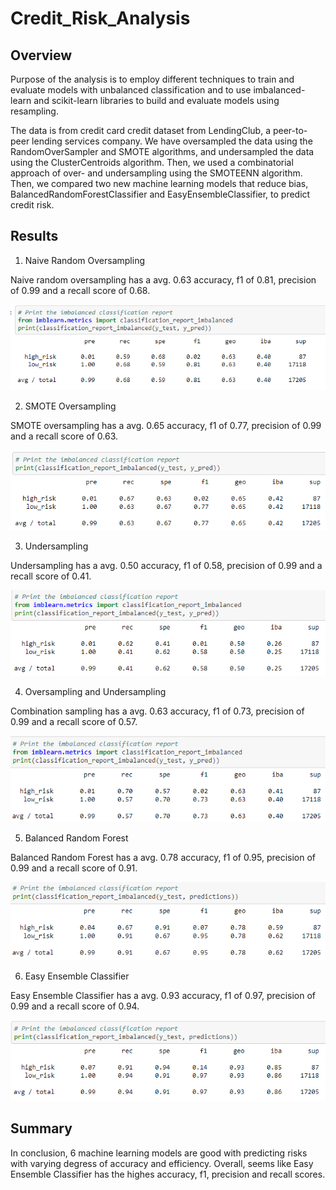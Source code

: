 # Credit_Risk_Analysis

## Overview

Purpose of the analysis is to employ different techniques to train and evaluate models with unbalanced classification and to use imbalanced-learn and scikit-learn libraries to build and evaluate models using resampling.

The data is from credit card credit dataset from LendingClub, a peer-to-peer lending services company. We have oversampled the data using the RandomOverSampler and SMOTE algorithms, and undersampled the data using the ClusterCentroids algorithm. Then, we used a combinatorial approach of over- and undersampling using the SMOTEENN algorithm. Then, we compared two new machine learning models that reduce bias, BalancedRandomForestClassifier and EasyEnsembleClassifier, to predict credit risk.

## Results

1. Naive Random Oversampling

Naive random oversampling has a avg. 0.63 accuracy, f1 of 0.81, precision of 0.99 and a recall score of 0.68.

![Native Random Oversampling](https://github.com/emmagao1/Credit_Risk_Analysis/blob/main/Images/Naive%20Random%20Oversampling.PNG)

2. SMOTE Oversampling

SMOTE oversampling has a avg. 0.65 accuracy, f1 of 0.77, precision of 0.99 and a recall score of 0.63.

![SMOTE Oversampling](https://github.com/emmagao1/Credit_Risk_Analysis/blob/main/Images/SMOTE%20Oversampling.PNG)


3. Undersampling

Undersampling has a avg. 0.50 accuracy, f1 of 0.58, precision of 0.99 and a recall score of 0.41.

![Undersampling](https://github.com/emmagao1/Credit_Risk_Analysis/blob/main/Images/Undersampling.PNG)

4. Oversampling and Undersampling

Combination sampling has a avg. 0.63 accuracy, f1 of 0.73, precision of 0.99 and a recall score of 0.57.

![Combination sampling](https://github.com/emmagao1/Credit_Risk_Analysis/blob/main/Images/Combination%20sampling.PNG)

5. Balanced Random Forest

Balanced Random Forest has a avg. 0.78 accuracy, f1 of 0.95, precision of 0.99 and a recall score of 0.91.

![Balanced sampling](https://github.com/emmagao1/Credit_Risk_Analysis/blob/main/Images/Balanced%20Random%20Forest%20Classifier.PNG)

6. Easy Ensemble Classifier

Easy Ensemble Classifier has a avg. 0.93 accuracy, f1 of 0.97, precision of 0.99 and a recall score of 0.94.

![Easy sampling](https://github.com/emmagao1/Credit_Risk_Analysis/blob/main/Images/Easy%20Ensemble%20AdaBoost%20Classifier.PNG)



## Summary

In conclusion, 6 machine learning models are good with predicting risks with varying degress of accuracy and efficiency. Overall, seems like Easy Ensemble Classifier has the highes accuracy, f1, precision and recall scores.
